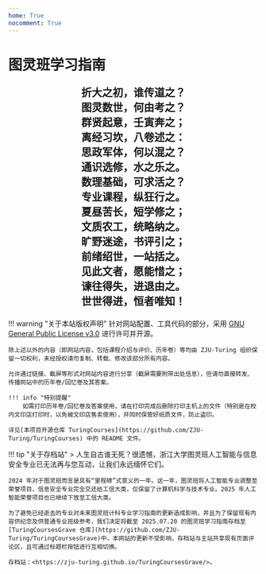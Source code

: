 ```yaml
---
home: True
nocomment: True
---
```


# 图灵班学习指南

<div style="text-align: center; font-family: 'Noto Serif SC'; font-size: 1.5em; font-weight: 600;" markdown="1">

折大之初，谁传道之？  
图灵数世，何由考之？  
群贤起意，壬寅奔之；  
离经习坎，八卷述之：  
思政军体，何以混之？  
通识选修，水之乐之。  
数理基础，可求活之？  
专业课程，纵狂行之。  
夏昼苦长，短学修之；  
文质农工，统略纳之。  
旷野迷途，书评引之；  
前绪绍世，一站括之。  
见此文者，愿能惜之；  
谏往得失，进退由之。  
世世得进，恒者唯知！  

</div>

!!! warning "关于本站版权声明"
    针对网站配置、工具代码的部分，采用 [GNU General Public License v3.0](https://www.gnu.org/licenses/gpl-3.0.html) 进行许可并开源。

    除上述以外的内容（即网站内容，包括课程介绍与评价、历年卷）等均由 ZJU-Turing 组织保留一切权利，未经授权请勿复制、转载、修改该部分所有内容。

    允许通过链接、截屏等形式对网站内容进行分享（截屏需要附带出处信息），但请勿直接转发、传播网站中的历年卷/回忆卷及其答案。

    !!! info "特别提醒"
        如需打印历年卷/回忆卷及答案使用，请在打印完成后删除打印主机上的文件（特别是在校内文印店打印时，以免被文印店售卖使用），并同时保管好纸质文件，防止盗印。

    详见[本项目开源仓库 TuringCourses](https://github.com/ZJU-Turing/TuringCourses) 中的 README 文件。

!!! tip "关于存档站"
    > 人生自古谁无死？很遗憾，浙江大学图灵班人工智能与信息安全专业已无法再与您互动，让我们永远缅怀它们。

    2024 年对于图灵班而言是具有“里程碑”式意义的一年。这一年，图灵班将人工智能专业调整至荣誉项目，信息安全专业完全交还给工信大类，仅保留了计算机科学与技术专业。2025 年人工智能荣誉项目也已继续下放至工信大类。

    为了避免已经逝去的专业对未来图灵班计科专业学习指南的更新造成影响，并且为了保留现有内容供纪念及供普通专业班级参考，我们决定将截至 2025.07.20 的图灵班学习指南存档至 [TuringCoursesGrave 仓库](https://github.com/ZJU-Turing/TuringCoursesGrave)中，本网站的更新不受影响，存档站与主站共享现有页面评论区，且可通过标题栏按钮进行互相切换。

    存档站：<https://zju-turing.github.io/TuringCoursesGrave/>。
